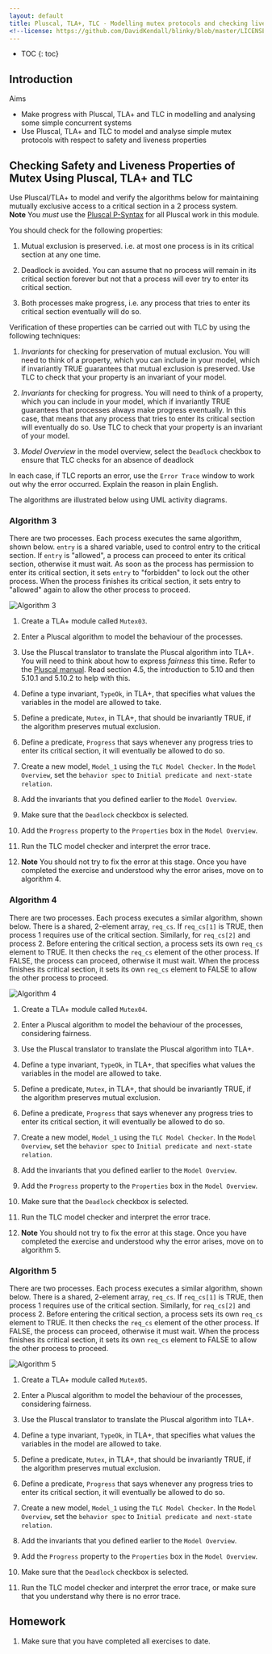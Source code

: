 ```yaml
---
layout: default
title: Pluscal, TLA+, TLC - Modelling mutex protocols and checking liveness properties
<!--license: https://github.com/DavidKendall/blinky/blob/master/LICENSE-->
---
```

* TOC
{: toc}

## Introduction

Aims

* Make progress with Pluscal, TLA+ and TLC in modelling and analysing some 
  simple concurrent systems
* Use Pluscal, TLA+ and TLC to model and analyse simple mutex protocols with 
  respect to safety and liveness properties

## Checking Safety and Liveness Properties of Mutex Using Pluscal, TLA+ and TLC

Use Pluscal/TLA+ to model and verify the algorithms below for maintaining
mutually exclusive access to a critical section in a 2 process system. <br/>
**Note** You *must* use the [Pluscal P-Syntax]({{site.baseurl}}{{site.raurl}}/p-manual.pdf)
for all Pluscal work in this module.

You should check for the following properties:

1. Mutual exclusion is preserved. i.e. at most one process is in its critical
   section at any one time.

1. Deadlock is avoided. You can assume that no process will remain in its
   critical section forever but not that a process will ever try to enter its
   critical section.

1. Both processes make progress, i.e. any process that tries to enter its
   critical section eventually will do so.

Verification of these properties can be carried out with TLC by using the
following techniques:

1. *Invariants* for checking for preservation of mutual exclusion. You will
   need to think of a property, which you can include in your model, which if
   invariantly TRUE guarantees that mutual exclusion is preserved. Use TLC to
   check that your property is an invariant of your model.

1. *Invariants* for checking for progress. You will need to think of a
   property, which you can include in your model, which if invariantly TRUE
   guarantees that processes always make progress eventually. In this case,
   that means that any process that tries to enter its critical section will
   eventually do so. Use TLC to check that your property is an invariant of
   your model.

1. *Model Overview* in the model overview, select the `Deadlock` checkbox to
   ensure that TLC checks for an absence of deadlock

In each case, if TLC reports an error, use the `Error Trace` window to work out
why the error occurred. Explain the reason in plain English.

The algorithms are illustrated below using UML activity diagrams.

### Algorithm 3
There are two processes. Each process executes the same algorithm, shown below. 
`entry` is a shared variable, used to control entry to the critical section.
If `entry` is "allowed", a process can proceed to enter its critical section,
otherwise it must wait. As soon as the process has permission to enter its
critical section, it sets `entry` to "forbidden" to lock out the other process.
When the process finishes its critical section, it sets entry to "allowed"
again to allow the other process to proceed. 

![Algorithm 3]({{site.baseurl}}/assets/images/mutex03.png)

1. Create a TLA+ module called `Mutex03`. 

1. Enter a Pluscal algorithm to model the behaviour of the processes.

1. Use the Pluscal translator to translate the Pluscal algorithm into TLA+.
   You will need to think about how to express *fairness* this time.
   Refer to the [Pluscal manual]({{site.baserul}}{{site.raurl}}/p-manual.pdf). 
   Read section 4.5, the introduction to 5.10 and then
   5.10.1 and 5.10.2 to help with this.

1. Define a type invariant, `TypeOk`, in TLA+, that specifies what values the 
   variables in the model are allowed to take.

1. Define a predicate, `Mutex`, in TLA+, that should be invariantly TRUE, if the
   algorithm preserves mutual exclusion.

1. Define a predicate, `Progress` that says whenever any progress tries to
   enter its critical section, it will eventually be allowed to do so.

1. Create a new model, `Model_1` using the `TLC Model Checker`. In the 
   `Model Overview`, set the `behavior spec` to 
   `Initial predicate and next-state relation`.

1. Add the invariants that you defined earlier to the `Model Overview`. 

1. Make sure that the `Deadlock` checkbox is selected.

1. Add the `Progress` property to the `Properties` box in the `Model Overview`.

1. Run the TLC model checker and interpret the error trace.

1. **Note** You should not try to fix the error at this stage. Once you have
   completed the exercise and understood why the error arises, move on to 
   algorithm 4.

### Algorithm 4
There are two processes. Each process executes a similar algorithm, shown
below. There is a shared, 2-element array, `req_cs`. If `req_cs[1]` is
TRUE, then process 1 requires use of the critical section. Similarly,
for `req_cs[2]` and process 2. Before entering the critical section,
a process sets its own `req_cs` element to TRUE. It then checks the
`req_cs` element of the other process. If FALSE, the process can proceed,
otherwise it must wait. When the process finishes its critical section,
it sets its own `req_cs` element to FALSE to allow the other process to 
proceed.

![Algorithm 4]({{site.baseurl}}/assets/images/mutex04.png)

1. Create a TLA+ module called `Mutex04`. 

1. Enter a Pluscal algorithm to model the behaviour of the processes,
   considering fairness.

1. Use the Pluscal translator to translate the Pluscal algorithm into TLA+.

1. Define a type invariant, `TypeOk`, in TLA+, that specifies what values the 
   variables in the model are allowed to take.

1. Define a predicate, `Mutex`, in TLA+, that should be invariantly TRUE, if the
   algorithm preserves mutual exclusion.

1. Define a predicate, `Progress` that says whenever any progress tries to
   enter its critical section, it will eventually be allowed to do so.

1. Create a new model, `Model_1` using the `TLC Model Checker`. In the 
   `Model Overview`, set the `behavior spec` to 
   `Initial predicate and next-state relation`.

1. Add the invariants that you defined earlier to the `Model Overview`. 

1. Add the `Progress` property to the `Properties` box in the `Model Overview`.

1. Make sure that the `Deadlock` checkbox is selected.

1. Run the TLC model checker and interpret the error trace.

1. **Note** You should not try to fix the error at this stage. Once you have
   completed the exercise and understood why the error arises, move on to
   algorithm 5.

### Algorithm 5
There are two processes. Each process executes a similar algorithm, shown
below. There is a shared, 2-element array, `req_cs`. If `req_cs[1]` is
TRUE, then process 1 requires use of the critical section. Similarly,
for `req_cs[2]` and process 2. Before entering the critical section,
a process sets its own `req_cs` element to TRUE. It then checks the
`req_cs` element of the other process. If FALSE, the process can proceed,
otherwise it must wait. When the process finishes its critical section,
it sets its own `req_cs` element to FALSE to allow the other process to 
proceed.

![Algorithm 5]({{site.baseurl}}/assets/images/mutex05.png)

1. Create a TLA+ module called `Mutex05`. 

1. Enter a Pluscal algorithm to model the behaviour of the processes,
   considering fairness.

1. Use the Pluscal translator to translate the Pluscal algorithm into TLA+.

1. Define a type invariant, `TypeOk`, in TLA+, that specifies what values the 
   variables in the model are allowed to take.

1. Define a predicate, `Mutex`, in TLA+, that should be invariantly TRUE, if the
   algorithm preserves mutual exclusion.

1. Define a predicate, `Progress` that says whenever any progress tries to
   enter its critical section, it will eventually be allowed to do so.

1. Create a new model, `Model_1` using the `TLC Model Checker`. In the 
   `Model Overview`, set the `behavior spec` to 
   `Initial predicate and next-state relation`.

1. Add the invariants that you defined earlier to the `Model Overview`. 

1. Add the `Progress` property to the `Properties` box in the `Model Overview`.

1. Make sure that the `Deadlock` checkbox is selected.

1. Run the TLC model checker and interpret the error trace, or make sure that
   you understand why there is no error trace.


## Homework

1. Make sure that you have completed all exercises to date.




